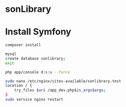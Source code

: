 sonLibrary
==========

# Install Symfony

```sh
composer install

mysql
create database sonlibrary;
exit

php app/console d:s:u --force

sudo nano /etc/nginx/sites-available/sonlibrary.test
location / {
    try_files $uri /app_dev.php$is_args$args;
}
sudo service nginx restart
```

